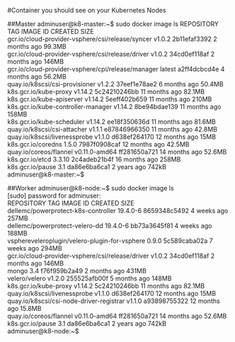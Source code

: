 #Container you should see on your Kubernetes Nodes

##Master
adminuser@k8-master:~$ sudo docker image ls
REPOSITORY                                          TAG                 IMAGE ID            CREATED             SIZE  
gcr.io/cloud-provider-vsphere/csi/release/syncer    v1.0.2              2b11efaf3392        2 months ago        99.3MB  
gcr.io/cloud-provider-vsphere/csi/release/driver    v1.0.2              34cd0ef118af        2 months ago        146MB  
gcr.io/cloud-provider-vsphere/cpi/release/manager   latest              a2ff4dcbcd4e        4 months ago        56.2MB  
quay.io/k8scsi/csi-provisioner                      v1.2.2              37eef1e78ae2        6 months ago        50.4MB  
k8s.gcr.io/kube-proxy                               v1.14.2             5c24210246bb        11 months ago       82.1MB  
k8s.gcr.io/kube-apiserver                           v1.14.2             5eeff402b659        11 months ago       210MB  
k8s.gcr.io/kube-controller-manager                  v1.14.2             8be94bdae139        11 months ago       158MB  
k8s.gcr.io/kube-scheduler                           v1.14.2             ee18f350636d        11 months ago       81.6MB  
quay.io/k8scsi/csi-attacher                         v1.1.1              e87846966350        11 months ago       42.8MB  
quay.io/k8scsi/livenessprobe                        v1.1.0              d638ef264170        12 months ago       15MB  
k8s.gcr.io/coredns                                  1.5.0               7987f0908caf        12 months ago       42.5MB  
quay.io/coreos/flannel                              v0.11.0-amd64       ff281650a721        14 months ago       52.6MB  
k8s.gcr.io/etcd                                     3.3.10              2c4adeb21b4f        16 months ago       258MB  
k8s.gcr.io/pause                                    3.1                 da86e6ba6ca1        2 years ago         742kB  
adminuser@k8-master:~$  

##Worker
adminuser@k8-node:~$ sudo docker image ls  
[sudo] password for adminuser:  
REPOSITORY                                         TAG                 IMAGE ID            CREATED             SIZE  
dellemc/powerprotect-k8s-controller                19.4.0-6            8659348c5492        4 weeks ago         257MB  
dellemc/powerprotect-velero-dd                     19.4.0-6            bb73a3645f81        4 weeks ago         188MB  
vsphereveleroplugin/velero-plugin-for-vsphere      0.9.0               5c589caba02a        7 weeks ago         294MB  
gcr.io/cloud-provider-vsphere/csi/release/driver   v1.0.2              34cd0ef118af        2 months ago        146MB  
mongo                                              3.4                 f76f959b2a49        2 months ago        431MB  
velero/velero                                      v1.2.0              255525afb00f        5 months ago        148MB  
k8s.gcr.io/kube-proxy                              v1.14.2             5c24210246bb        11 months ago       82.1MB  
quay.io/k8scsi/livenessprobe                       v1.1.0              d638ef264170        12 months ago       15MB  
quay.io/k8scsi/csi-node-driver-registrar           v1.1.0              a93898755322        12 months ago       15.8MB  
quay.io/coreos/flannel                             v0.11.0-amd64       ff281650a721        14 months ago       52.6MB  
k8s.gcr.io/pause                                   3.1                 da86e6ba6ca1        2 years ago         742kB  
adminuser@k8-node:~$  
